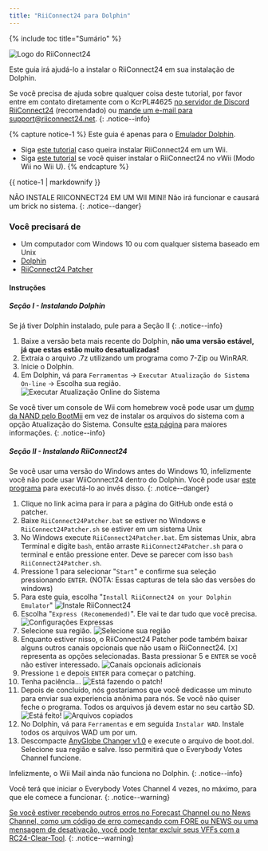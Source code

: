 ```yaml
---
title: "RiiConnect24 para Dolphin"
---
```


{% include toc title="Sumário" %}

![Logo do RiiConnect24](/images/WiiRC24Logo.jpg)

Este guia irá ajudá-lo a instalar o RiiConnect24 em sua instalação de Dolphin.

Se você precisa de ajuda sobre qualquer coisa deste tutorial, por favor entre em contato diretamente com o KcrPL#4625 [no servidor de Discord RiiConnect24](https://discord.gg/rc24) (recomendado) ou [mande um e-mail para support@riiconnect24.net](mailto:support@riiconnect24.net).
{: .notice--info}

{% capture notice-1 %}
Este guia é apenas para o [Emulador Dolphin](https://dolphin-emu.org).

- Siga [este tutorial](riiconnect24-wii) caso queira instalar RiiConnect24 em um Wii.
- Siga [este tutorial](riiconnect24-vwii) se você quiser instalar o RiiConnect24 no vWii (Modo Wii no Wii U).
{% endcapture %}

<div class="notice--warning">{{ notice-1 | markdownify }}</div>

NÃO INSTALE RIICONNECT24 EM UM WII MINI! Não irá funcionar e causará um brick no sistema.
{: .notice--danger}

### Você precisará de

* Um computador com Windows 10 ou com qualquer sistema baseado em Unix
* [Dolphin](https://dolphin-emu.org/download/)
* [RiiConnect24 Patcher](https://github.com/RiiConnect24/RiiConnect24-Patcher/releases)

#### Instruções

##### Seção I - Instalando Dolphin

Se já tiver Dolphin instalado, pule para a Seção II
{: .notice--info}

1. Baixe a versão beta mais recente do Dolphin, **não uma versão estável, já que estas estão muito desatualizadas!**
2. Extraia o arquivo .7z utilizando um programa como 7-Zip ou WinRAR.
3. Inicie o Dolphin.
4. Em Dolphin, vá para `Ferramentas` -> `Executar Atualização do Sistema On-line` -> Escolha sua região. ![Executar Atualização Online do Sistema](/images/Dolphin_RC24/1.jpg)

Se você tiver um console de Wii com homebrew você pode usar um [dump da NAND pelo BootMii](bootmii) em vez de instalar os arquivos do sistema com a opção Atualização do Sistema. Consulte [esta página](https://wiki.dolphin-emu.org/index.php?title=NAND_Usage_Guide) para maiores informações.
{: .notice--info}

##### Seção II - Instalando RiiConnect24

Se você usar uma versão do Windows antes do Windows 10, infelizmente você não pode usar WiiConnect24 dentro do Dolphin. Você pode usar [este programa](https://github.com/RiiConnect24/.VFF-File-Downloader-for-Dolphin) para executá-lo ao invés disso.
{: .notice--danger}

1. Clique no link acima para ir para a página do GitHub onde está o patcher.
2. Baixe `RiiConnect24Patcher.bat` se estiver no Windows e `RiiConnect24Patcher.sh` se estiver em um sistema Unix
3. No Windows execute `RiiConnect24Patcher.bat`. Em sistemas Unix, abra Terminal e digite `bash`, então arraste `RiiConnect24Patcher.sh` para o terminal e então pressione enter. Deve se parecer com isso `bash RiiConnect24Patcher.sh`.
4. Pressione 1 para selecionar "`Start`" e confirme sua seleção pressionando `ENTER`. (NOTA: Essas capturas de tela são das versões do windows)
5. Para este guia, escolha "`Install RiiConnect24 on your Dolphin Emulator`" ![Instale RiiConnect24](/images/RC24_Patcher/3.JPG)
6. Escolha "`Express (Recomemended)`". Ele vai te dar tudo que você precisa. ![Configurações Expressas](/images/RC24_Patcher/4.JPG)
7. Selecione sua região. ![Selecione sua região](/images/RC24_Patcher/5.JPG)
8. Enquanto estiver nisso, o RiiConnect24 Patcher pode também baixar alguns outros canais opcionais que não usam o RiiConnect24. `[X]` representa as opções selecionadas. Basta pressionar 5 e `ENTER` se você não estiver interessado. ![Canais opcionais adicionais](/images/RC24_Patcher/6.JPG)
9. Pressione `1` e depois `ENTER` para começar o patching.
10. Tenha paciência... ![Está fazendo o patch!](/images/RC24_Patcher/9.JPG)
11. Depois de concluído, nós gostaríamos que você dedicasse um minuto para enviar sua experiencia anônima para nós.  Se você não quiser feche o programa. Todos os arquivos já devem estar no seu cartão SD. ![Está feito!](/images/RC24_Patcher/10.JPG) ![Arquivos copiados](/images/RC24_Patcher/11.PNG)
12. No Dolphin, vá para `Ferramentas` e em seguida `Instalar WAD`. Instale todos os arquivos WAD um por um.
13. Descompacte [AnyGlobe Changer v1.0](https://github.com/fishguy6564/AnyGlobe-Changer/releases/download/1.0/AnyGlobe.Changer.zip) e execute o arquivo de boot.dol. Selecione sua região e salve. Isso permitirá que o Everybody Votes Channel funcione.

Infelizmente, o Wii Mail ainda não funciona no Dolphin.
{: .notice--info}

Você terá que iniciar o Everybody Votes Channel 4 vezes, no máximo, para que ele comece a funcionar.
{: .notice--warning}

[Se você estiver recebendo outros erros no Forecast Channel ou no News Channel, como um código de erro começando com FORE ou NEWS ou uma mensagem de desativação, você pode tentar excluir seus VFFs com a RC24-Clear-Tool](deleting-vffs).
{: .notice--warning}
